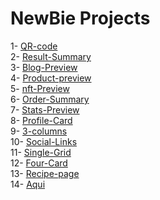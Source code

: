 # NewBie Projects

<!-- 0- <a href="" target="_blank">Aqui</a> <br> -->
1- <a href="https://alyssondemari.github.io/FrontEnd-Mentor/qr-code-component-main/index.html" target="_blank">QR-code</a> <br>
2- <a href=https://alyssondemari.github.io/FrontEnd-Mentor/results-summary-component-main/index.html target="_blank">Result-Summary</a>  <br>
3- <a href=https://alyssondemari.github.io/FrontEnd-Mentor/blog-preview-card-main/index.html target="_blank">Blog-Preview</a> <br>
4- <a href=https://alyssondemari.github.io/FrontEnd-Mentor/product-preview-card-component-main/index.html target="_blank">Product-preview</a> <br>
5- <a href="https://alyssondemari.github.io/FrontEnd-Mentor/nft-preview-card-component-main/index.html" target="_blank">nft-Preview</a> <br>
6- <a href="https://alyssondemari.github.io/FrontEnd-Mentor/order-summary-component-main/index.html" target="_blank">Order-Summary</a> <br>
7- <a href="https://alyssondemari.github.io/FrontEnd-Mentor/stats-preview-card-component-main" target="_blank">Stats-Preview</a> <br>
8- <a href="https://alyssondemari.github.io/FrontEnd-Mentor/profile-card-component-main/index.html" target="_blank">Profile-Card</a> <br>
9- <a href="https://alyssondemari.github.io/FrontEnd-Mentor/column-preview-card-component-main/" target="_blank">3-columns</a> <br>
10- <a href="https://alyssondemari.github.io/FrontEnd-Mentor/social-links-profile-main//index.html" target="_blank">Social-Links</a> <br> 
11- <a href="https://alyssondemari.github.io/FrontEnd-Mentor/single-price-grid-component-master/index.html" target="_blank">Single-Grid</a> <br>
12- <a href="https://alyssondemari.github.io/FrontEnd-Mentor/four-card-feature-section-master/index.html" target="_blank">Four-Card</a> <br>
13- <a href="https://alyssondemari.github.io/FrontEnd-Mentor/recipe-page-main/index.html" target="_blank">Recipe-page</a> <br>
14- <a href="https://alyssondemari.github.io/FrontEnd-Mentor/testimonials-grid-section-main" target="_blank">Aqui</a> <br>




